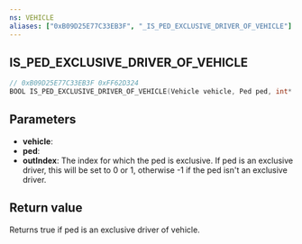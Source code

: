 ```yaml
---
ns: VEHICLE
aliases: ["0xB09D25E77C33EB3F", "_IS_PED_EXCLUSIVE_DRIVER_OF_VEHICLE"]
---
```

## IS_PED_EXCLUSIVE_DRIVER_OF_VEHICLE

```c
// 0xB09D25E77C33EB3F 0xFF62D324
BOOL IS_PED_EXCLUSIVE_DRIVER_OF_VEHICLE(Vehicle vehicle, Ped ped, int* outIndex);
```

## Parameters
* **vehicle**: 
* **ped**: 
* **outIndex**: The index for which the ped is exclusive. If ped is an exclusive driver, this will be set to 0 or 1, otherwise -1 if the ped isn't an exclusive driver.

## Return value
Returns true if ped is an exclusive driver of vehicle.

